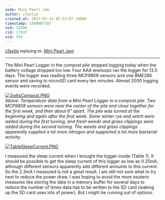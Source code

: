 ```yaml
---
node: Mini Pearl Jam
author: cfastie
created_at: 2017-07-15 02:53:07 +0000
timestamp: 1500087187
nid: 14598
cid: 17037
uid: 554
---
```




[cfastie](../profile/cfastie) replying to: [Mini Pearl Jam](../notes/cfastie/07-01-2017/mini-pearl-jam)

----
The Mini Pearl Logger in the compost pile stopped logging today when the battery voltage dropped too low. Four AAA eneloops ran the logger for 13.5 days. The logger was reading three MCP9808 sensors and one BME280 sensor and saving to microSD card every ten minutes. Almost 2000 logging events were recorded.   

[![2wksCompost.PNG](https://publiclab.org/system/images/photos/000/021/135/large/2wksCompost.PNG)](https://publiclab.org/system/images/photos/000/021/135/original/2wksCompost.PNG)  
*Above: Temperature data from a Mini Pearl Logger in a compost pile. Two MCP9808 sensors were near the center of the pile and close together for the first week, and then about 6" apart. The pile was turned at the beginning and again after the first week. Some winter rye and vetch were added during the first turning, and fresh weeds and grass clippings were added during the second turning. The weeds and grass clippings apparently supplied a lot more nitrogen and supported a lot more bacterial activity.*

[![TableSleepCurrent.PNG](https://publiclab.org/system/images/photos/000/021/136/large/TableSleepCurrent.PNG)](https://publiclab.org/system/images/photos/000/021/136/original/TableSleepCurrent.PNG)

I measured the sleep current when I brought the logger inside (Table 1). It should be possible to get the sleep current of this logger as low as 0.25mA, although different sensors apparently add different amounts to this current. So the 2.3mA I measured is not a great result. I am still not sure what to try next to reduce the power draw. I was hoping to avoid the more esoteric measures like storing the data in a memory buffer for several days to reduce the number of times data has to be written to the SD card (waking up the SD card uses lots of power). But I might be running out of options.


